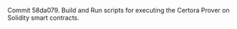 Commit 58da079.                    Build and Run scripts for executing the Certora Prover on Solidity smart contracts.